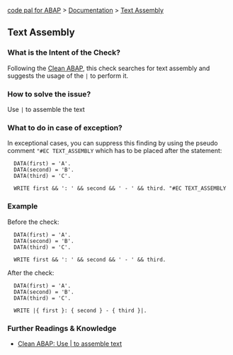 [code pal for ABAP](../../README.md) > [Documentation](../check_documentation.md) > [Text Assembly](text-assembly.md)

## Text Assembly

### What is the Intent of the Check?

Following the [Clean ABAP](https://github.com/SAP/styleguides/blob/main/clean-abap/CleanABAP.md#use--to-assemble-text), this check searches for text assembly and suggests the usage of the `|` to perform it.

### How to solve the issue?

Use `|` to assemble the text

### What to do in case of exception?

In exceptional cases, you can suppress this finding by using the pseudo comment `"#EC TEXT_ASSEMBLY` which has to be placed after the statement:

```abap
  DATA(first) = 'A'.
  DATA(second) = 'B'. 
  DATA(third) = 'C'.
  
  WRITE first && ': ' && second && ' - ' && third. "#EC TEXT_ASSEMBLY 
```

### Example

Before the check:

```abap
  DATA(first) = 'A'.
  DATA(second) = 'B'. 
  DATA(third) = 'C'.
  
  WRITE first && ': ' && second && ' - ' && third.
```

After the check:

```abap
  DATA(first) = 'A'.
  DATA(second) = 'B'. 
  DATA(third) = 'C'.

  WRITE |{ first }: { second } - { third }|. 
```

### Further Readings & Knowledge

* [Clean ABAP: Use | to assemble text](https://github.com/SAP/styleguides/blob/main/clean-abap/CleanABAP.md#use--to-assemble-text)
